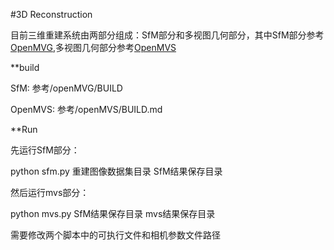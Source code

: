 #3D Reconstruction

目前三维重建系统由两部分组成：SfM部分和多视图几何部分，其中SfM部分参考[OpenMVG](https://github.com/openMVG/openMVG),多视图几何部分参考[OpenMVS](https://github.com/cdcseacave/openMVS)

**build

SfM: 参考/openMVG/BUILD

OpenMVS: 参考/openMVS/BUILD.md

**Run

先运行SfM部分：

python sfm.py 重建图像数据集目录 SfM结果保存目录

然后运行mvs部分：

python mvs.py SfM结果保存目录 mvs结果保存目录

需要修改两个脚本中的可执行文件和相机参数文件路径
